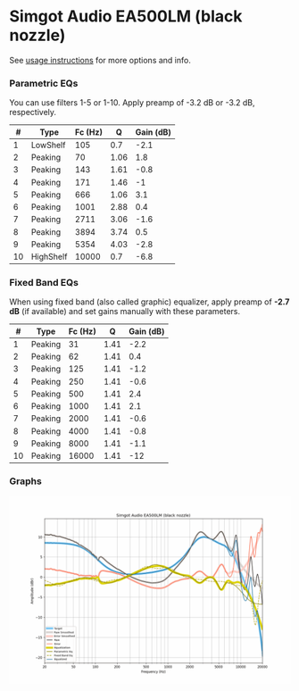 # Simgot Audio EA500LM (black nozzle)
See [usage instructions](https://github.com/jaakkopasanen/AutoEq#usage) for more options and info.

### Parametric EQs
You can use filters 1-5 or 1-10. Apply preamp of -3.2 dB or -3.2 dB, respectively.

|   # | Type      |   Fc (Hz) |    Q |   Gain (dB) |
|-----|-----------|-----------|------|-------------|
|   1 | LowShelf  |       105 | 0.7  |        -2.1 |
|   2 | Peaking   |        70 | 1.06 |         1.8 |
|   3 | Peaking   |       143 | 1.61 |        -0.8 |
|   4 | Peaking   |       171 | 1.46 |        -1   |
|   5 | Peaking   |       666 | 1.06 |         3.1 |
|   6 | Peaking   |      1001 | 2.88 |         0.4 |
|   7 | Peaking   |      2711 | 3.06 |        -1.6 |
|   8 | Peaking   |      3894 | 3.74 |         0.5 |
|   9 | Peaking   |      5354 | 4.03 |        -2.8 |
|  10 | HighShelf |     10000 | 0.7  |        -6.8 |

### Fixed Band EQs
When using fixed band (also called graphic) equalizer, apply preamp of **-2.7 dB** (if available) and set gains manually with these parameters.

|   # | Type    |   Fc (Hz) |    Q |   Gain (dB) |
|-----|---------|-----------|------|-------------|
|   1 | Peaking |        31 | 1.41 |        -2.2 |
|   2 | Peaking |        62 | 1.41 |         0.4 |
|   3 | Peaking |       125 | 1.41 |        -1.2 |
|   4 | Peaking |       250 | 1.41 |        -0.6 |
|   5 | Peaking |       500 | 1.41 |         2.4 |
|   6 | Peaking |      1000 | 1.41 |         2.1 |
|   7 | Peaking |      2000 | 1.41 |        -0.6 |
|   8 | Peaking |      4000 | 1.41 |        -0.8 |
|   9 | Peaking |      8000 | 1.41 |        -1.1 |
|  10 | Peaking |     16000 | 1.41 |       -12   |

### Graphs
![](./Simgot%20Audio%20EA500LM%20(black%20nozzle).png)
